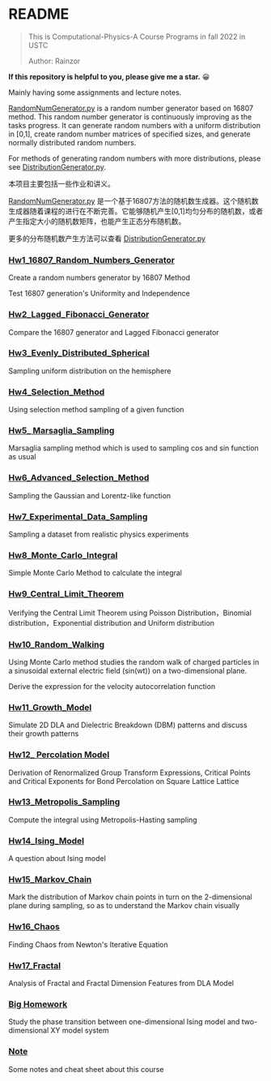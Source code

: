 # README

> This is Computational-Physics-A Course Programs in fall 2022 in USTC 
>
> Author: Rainzor

**If this repository is helpful to you, please give me a star.**  :grinning:

Mainly having some assignments and lecture notes.

[RandomNumGenerator.py](./RandNumGenerator.py) is a random number generator based on 16807 method. This random number generator is continuously improving as the tasks progress. It can generate random numbers with a uniform distribution in [0,1], create random number matrices of specified sizes, and generate normally distributed random numbers. 

For methods of generating random numbers with more distributions, please see [DistributionGenerator.py](./DistributionGenerator.py).

本项目主要包括一些作业和讲义。

[RandomNumGenerator.py](./RandNumGenerator.py) 是一个基于16807方法的随机数生成器。这个随机数生成器随着课程的进行在不断完善。它能够随机产生[0,1]均匀分布的随机数，或者产生指定大小的随机数矩阵，也能产生正态分布随机数。

更多的分布随机数产生方法可以查看 [DistributionGenerator.py](./DistributionGenerator.py)


### [Hw1_16807_Random_Numbers_Generator](./01_16807_RandNumGenerator)

Create a random numbers generator by 16807 Method

Test 16807 generation's Uniformity and Independence

### [Hw2_Lagged_Fibonacci_Generator](./02_Lagged_Fibonacci_Generator)

Compare the 16807 generator  and Lagged Fibonacci generator

### [Hw3_Evenly_Distributed_Spherical](./03_Evenly_Distributed_Spherical)

Sampling  uniform distribution on the hemisphere

### [Hw4_Selection_Method](./04_Selection_Method)

Using selection method sampling of a given function

### [Hw5_ Marsaglia_Sampling](./05_Marsaglia_Sampling)

Marsaglia sampling method which is used to sampling cos and sin function as usual

### [Hw6_Advanced_Selection_Method](./06_Advanced_Selection_Method)

Sampling the Gaussian and Lorentz-like function

### [Hw7_Experimental_Data_Sampling](./07_Experimental_Data_Sampling)

Sampling a dataset from realistic physics experiments

### [Hw8_Monte_Carlo_Integral](./08_Monte_Carlo_Integral)

Simple Monte Carlo Method to calculate the integral 

### [Hw9_Central_Limit_Theorem](./09_Central_Limit_Theorem)

Verifying the Central Limit Theorem using Poisson Distribution，Binomial distribution，Exponential distribution and Uniform distribution

### [Hw10_Random_Walking](./10_Random_Walking)

Using Monte Carlo method studies the random walk of charged particles in a sinusoidal external electric field (sin(wt)) on a two-dimensional plane. 

Derive the expression for the velocity autocorrelation function

### [Hw11_Growth_Model](./11_Growth_Model)

Simulate 2D DLA and Dielectric Breakdown (DBM) patterns and discuss their growth patterns

### [Hw12_ Percolation Model](./12_Percolation_Model)

Derivation of Renormalized Group Transform Expressions, Critical Points and Critical Exponents for Bond Percolation on Square Lattice Lattice

### [Hw13_Metropolis_Sampling](./13_Metropolis_Sampling)

Compute the integral using Metropolis-Hasting sampling

### [Hw14_Ising_Model](./14_Ising_Model)

A question about Ising model

### [Hw15_Markov_Chain](./15_Markov_Chain)

Mark the distribution of Markov chain points in turn on the 2-dimensional plane during sampling, so as to understand the Markov chain visually

### [Hw16_Chaos](./16_Chaos)

Finding Chaos from Newton's Iterative Equation

### [Hw17_Fractal](./17_Fractal)

Analysis of Fractal and Fractal Dimension Features from DLA Model

### [Big Homework](./Big_Homework)

Study the phase transition between one-dimensional Ising model and two-dimensional XY model system

### [Note](./Note)

Some notes and cheat sheet about this course
